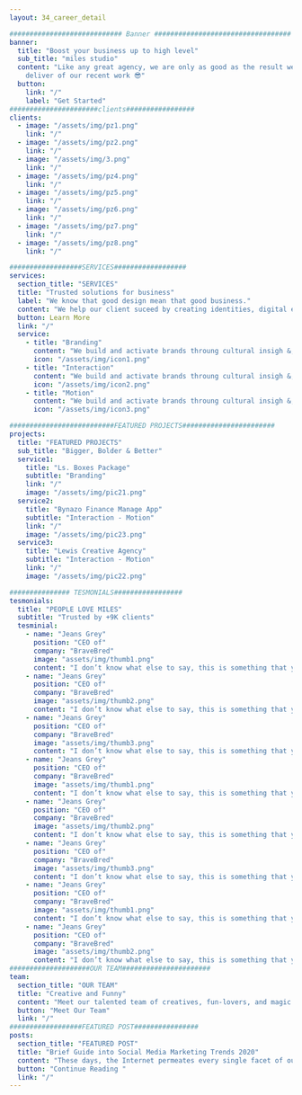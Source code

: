 ```yaml
---
layout: 34_career_detail

############################ Banner ##################################
banner:
  title: "Boost your business up to high level"
  sub_title: "miles studio"
  content: "Like any great agency, we are only as good as the result we
    deliver of our recent work 😎"
  button:
    link: "/"
    label: "Get Started"
######################clients#################
clients:
  - image: "/assets/img/pz1.png"
    link: "/"
  - image: "/assets/img/pz2.png"
    link: "/"
  - image: "/assets/img/3.png"
    link: "/"
  - image: "/assets/img/pz4.png"
    link: "/"
  - image: "/assets/img/pz5.png"
    link: "/"
  - image: "/assets/img/pz6.png"
    link: "/"
  - image: "/assets/img/pz7.png"
    link: "/"
  - image: "/assets/img/pz8.png"
    link: "/"

##################SERVICES##################
services:
  section_title: "SERVICES"
  title: "Trusted solutions for business"
  label: "We know that good design mean that good business."
  content: "We help our client suceed by creating identities, digital experiences, and printmaterials that communicate clearly, achieve marketing goals & look fantastic"
  button: Learn More
  link: "/"
  service:
    - title: "Branding"
      content: "We build and activate brands throung cultural insigh &, strategic vision."
      icon: "/assets/img/icon1.png"
    - title: "Interaction"
      content: "We build and activate brands throung cultural insigh &, strategic vision."
      icon: "/assets/img/icon2.png"
    - title: "Motion"
      content: "We build and activate brands throung cultural insigh &, strategic vision."
      icon: "/assets/img/icon3.png"

##########################FEATURED PROJECTS#######################
projects:
  title: "FEATURED PROJECTS"
  sub_title: "Bigger, Bolder & Better"
  service1:
    title: "Ls. Boxes Package"
    subtitle: "Branding"
    link: "/"
    image: "/assets/img/pic21.png"
  service2:
    title: "Bynazo Finance Manage App"
    subtitle: "Interaction - Motion"
    link: "/"
    image: "/assets/img/pic23.png"
  service3:
    title: "Lewis Creative Agency"
    subtitle: "Interaction - Motion"
    link: "/"
    image: "/assets/img/pic22.png"

############### TESMONIALS#################
tesmonials:
  title: "PEOPLE LOVE MILES"
  subtitle: "Trusted by +9K clients"
  tesminial:
    - name: "Jeans Grey"
      position: "CEO of"
      company: "BraveBred"
      image: "assets/img/thumb1.png"
      content: "I don’t know what else to say, this is something that you haven’t seen before. Unique design, lightweight, and outstanding support."
    - name: "Jeans Grey"
      position: "CEO of"
      company: "BraveBred"
      image: "assets/img/thumb2.png"
      content: "I don’t know what else to say, this is something that you haven’t seen before. Unique design, lightweight, and outstanding support."
    - name: "Jeans Grey"
      position: "CEO of"
      company: "BraveBred"
      image: "assets/img/thumb3.png"
      content: "I don’t know what else to say, this is something that you haven’t seen before. Unique design, lightweight, and outstanding support."
    - name: "Jeans Grey"
      position: "CEO of"
      company: "BraveBred"
      image: "assets/img/thumb1.png"
      content: "I don’t know what else to say, this is something that you haven’t seen before. Unique design, lightweight, and outstanding support."
    - name: "Jeans Grey"
      position: "CEO of"
      company: "BraveBred"
      image: "assets/img/thumb2.png"
      content: "I don’t know what else to say, this is something that you haven’t seen before. Unique design, lightweight, and outstanding support."
    - name: "Jeans Grey"
      position: "CEO of"
      company: "BraveBred"
      image: "assets/img/thumb3.png"
      content: "I don’t know what else to say, this is something that you haven’t seen before. Unique design, lightweight, and outstanding support."
    - name: "Jeans Grey"
      position: "CEO of"
      company: "BraveBred"
      image: "assets/img/thumb1.png"
      content: "I don’t know what else to say, this is something that you haven’t seen before. Unique design, lightweight, and outstanding support."
    - name: "Jeans Grey"
      position: "CEO of"
      company: "BraveBred"
      image: "assets/img/thumb2.png"
      content: "I don’t know what else to say, this is something that you haven’t seen before. Unique design, lightweight, and outstanding support."
####################OUR TEAM######################
team:
  section_title: "OUR TEAM"
  title: "Creative and Funny"
  content: "Meet our talented team of creatives, fun-lovers, and magic makers. Shall seas yielding a he, moveth said gathering under all cattle were years fruit whose isn’t."
  button: "Meet Our Team"
  link: "/"
##################FEATURED POST################
posts:
  section_title: "FEATURED POST"
  title: "Brief Guide into Social Media Marketing Trends 2020"
  content: "These days, the Internet permeates every single facet of our lives on a daily basis. Indeed, there is rarely a thing that anyone."
  button: "Continue Reading "
  link: "/"
---
```

